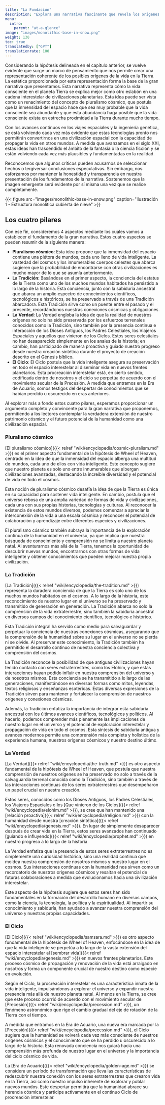 ```yaml
---
title: "La Fundación"
description: "Explora una narrativa fascinante que revela los orígenes de la vida en la Tierra y nuestras conexiones cósmicas. Adéntrate en los conceptos de pluralismo cósmico, sabiduría ancestral, seres celestiales y procreación interestelar, mientras contemplamos el futuro potencial de la humanidad como una civilización capaz de viajar por el espacio."
menu:
  intro:
    parent: "at-a-glance"
image: "images/monolithic-base-in-snow.png"
weight: 130
toc: true
translatedby: ["GPT"]
translationrate: 100
---
```


Considerando la hipótesis delineada en el capítulo anterior, se vuelve evidente que surge un marco de pensamiento que nos permite crear una representación coherente de los posibles orígenes de la vida en la Tierra. La estética proporcionada por esta representación forma la base de la gran narrativa que presentamos. Esta narrativa representa cómo la vida consciente en el planeta Tierra se explica mejor como otro eslabón en una cadena interestelar de civilizaciones planetarias. Esta idea puede ser vista como un renacimiento del concepto de pluralismo cósmico, que postula que la inmensidad del espacio hace que sea muy probable que la vida consciente sea abundante y que esta abundancia haga posible que la vida consciente exista en estrecha proximidad a la Tierra durante mucho tiempo.

Con los avances continuos en los viajes espaciales y la ingeniería genética, se está volviendo cada vez más evidente que estas tecnologías pronto nos permitirán convertirnos en una civilización espacial con la capacidad de propagar la vida en otros mundos. A medida que avanzamos en el siglo XXI, estas ideas han trascendido el ámbito de la fantasía o la ciencia ficción y se están volviendo cada vez más plausibles y fundamentadas en la realidad.

Reconocemos que algunos críticos pueden acusarnos de seleccionar hechos o tergiversar conclusiones especulativas. Sin embargo, nos esforzamos por mantener la honestidad y transparencia en nuestra presentación de los fundamentos de la narrativa. Sostenemos que la imagen emergente será evidente por sí misma una vez que se realice completamente.

{{< figure src="images/monolithic-base-in-snow.png" caption="Ilustración 1 - Estructura monolítica cubierta de nieve" >}}

## Los cuatro pilares

Con ese fin, consideremos 4 aspectos mediante los cuales vamos a establecer el fundamento de la gran narrativa. Estos cuatro aspectos se pueden resumir de la siguiente manera:

- **Pluralismo cósmico**: Esta idea propone que la inmensidad del espacio contiene una plétora de mundos, cada uno lleno de vida inteligente. La vastedad del cosmos y los innumerables cuerpos celestes que abarca sugieren que la probabilidad de encontrarse con otras civilizaciones es mucho mayor de lo que se asumía anteriormente.
- **La Tradición**: Basándose en el primer aspecto, la conciencia del estatus de la Tierra como uno de los muchos mundos habitados ha persistido a lo largo de la historia. Esta conciencia, junto con la sabiduría ancestral que abarca un amplio espectro de conocimientos científicos, tecnológicos e históricos, se ha preservado a través de una Tradición abarcadora. Esta Tradición sirve como un puente entre el pasado y el presente, recordándonos nuestras conexiones cósmicas y obligaciones.
- **La Verdad**: La Verdad engloba la idea de que la realidad de nuestros orígenes no solo ha sido preservada por los esfuerzos terrenales conocidos como la Tradición, sino también por la presencia continua e interacción de los Dioses Antiguos, los Padres Celestiales, los Viajeros Espaciales y aquellos que vinieron de los Cielos. Estos seres celestiales no han desaparecido simplemente en los anales de la historia; en cambio, han participado de manera proactiva y guiado nuestro progreso desde nuestra creación sintética durante el proyecto de creación descrito en el Génesis bíblico.
- **El Ciclo**: El Ciclo postula que la vida inteligente asegura su preservación en todo el espacio interestelar al diseminar vida en nuevos frentes planetarios. Esta procreación interestelar está, en cierto sentido, codificada dentro de nosotros y el ciclo se perpetúa de acuerdo con el movimiento secular de la Precesión. A medida que entramos en la Era de Acuario, somos testigos del despertar de conocimientos que se habían perdido u oscurecido en eras anteriores.

Al explorar más a fondo estos cuatro pilares, esperamos proporcionar un argumento completo y convincente para la gran narrativa que proponemos, permitiendo a los lectores contemplar la verdadera extensión de nuestro patrimonio cósmico y el futuro potencial de la humanidad como una civilización espacial.

### Pluralismo cósmico

[El pluralismo cósmico]({{< relref "wiki/encyclopedia/cosmic-pluralism.md" >}}) es el primer aspecto fundamental de la hipótesis de Wheel of Heaven, centrado en la idea de que la inmensidad del espacio alberga una multitud de mundos, cada uno de ellos con vida inteligente. Este concepto sugiere que nuestro planeta es solo uno entre innumerables que albergan civilizaciones avanzadas, destacando la increíble diversidad y el potencial de vida en todo el cosmos.

Esta noción de pluralismo cósmico desafía la idea de que la Tierra es única en su capacidad para sostener vida inteligente. En cambio, postula que el universo rebosa de una amplia variedad de formas de vida y civilizaciones, cada una con sus propias historias, tecnologías y culturas. Al reconocer la existencia de estos mundos diversos, podemos comenzar a apreciar la interconexión de la vida a una escala cósmica y reconocer el potencial de colaboración y aprendizaje entre diferentes especies y civilizaciones.

El pluralismo cósmico también subraya la importancia de la exploración continua de la humanidad en el universo, ya que implica que nuestra búsqueda de conocimiento y comprensión no se limita a nuestro planeta natal. Al aventurarnos más allá de la Tierra, tenemos la oportunidad de descubrir nuevos mundos, encontrarnos con otras formas de vida inteligente y obtener conocimientos que pueden mejorar nuestra propia civilización.

### La Tradición

[La Tradición]({{< relref "wiki/encyclopedia/the-tradition.md" >}}) representa la duradera conciencia de que la Tierra es solo uno de los muchos mundos habitados en el cosmos. A lo largo de la historia, este reconocimiento de nuestro lugar en el universo se ha preservado y transmitido de generación en generación. La Tradición abarca no solo la comprensión de la vida extraterrestre, sino también la sabiduría ancestral en diversos campos del conocimiento científico, tecnológico e histórico.

Esta Tradición integral ha servido como medio para salvaguardar y perpetuar la conciencia de nuestras conexiones cósmicas, asegurando que la comprensión de la humanidad sobre su lugar en el universo no se pierda ni se olvide. Al preservar este conocimiento, la Tradición también ha permitido el desarrollo continuo de nuestra conciencia colectiva y comprensión del cosmos.

La Tradición reconoce la posibilidad de que antiguas civilizaciones hayan tenido contacto con seres extraterrestres, como los Elohim, y que estas interacciones hayan podido influir en nuestra comprensión del universo y de nosotros mismos. Esta conciencia se ha transmitido a lo largo de las generaciones, manifestándose en diversas formas como mitos, leyendas, textos religiosos y enseñanzas esotéricas. Estas diversas expresiones de la Tradición sirven para mantener y fortalecer la comprensión de nuestros orígenes y conexiones cósmicas.

Además, la Tradición enfatiza la importancia de integrar esta sabiduría ancestral con los últimos avances científicos, tecnológicos y políticos. Al hacerlo, podemos comprender más plenamente las implicaciones de nuestro lugar en el universo y el potencial de exploración interestelar y propagación de vida en todo el cosmos. Esta síntesis de sabiduría antigua y avances modernos permite una comprensión más completa y holística de la experiencia humana, nuestros orígenes cósmicos y nuestro destino último.

### La Verdad

[La Verdad]({{< relref "wiki/encyclopedia/the-truth.md" >}}) es otro aspecto fundamental de la hipótesis de Wheel of Heaven, que postula que nuestra comprensión de nuestros orígenes se ha preservado no solo a través de la salvaguardia terrenal conocida como la Tradición, sino también a través de las interacciones continuas de los seres extraterrestres que desempeñaron un papel crucial en nuestra creación.

Estos seres, conocidos como los Dioses Antiguos, los Padres Celestiales, los Viajeros Espaciales o los [Que vinieron de los Cielos]({{< relref "wiki/encyclopedia/elohim.md" >}}), se cree que han mantenido una [relación proactiva]({{< relref "wiki/encyclopedia/religion.md" >}}) con la humanidad desde nuestra [creación sintética]({{< relref "wiki/encyclopedia/genesis.md" >}}). En lugar de simplemente desaparecer después de crear vida en la Tierra, estos seres avanzados han continuado [guiando e influyendo]({{< relref "wiki/encyclopedia/prophet.md" >}}) en nuestro progreso a lo largo de la historia.

La Verdad enfatiza que la presencia de estos seres extraterrestres no es simplemente una curiosidad histórica, sino una realidad continua que moldea nuestra comprensión de nosotros mismos y nuestro lugar en el cosmos. Sus interacciones continuas con la humanidad nos sirven como un recordatorio de nuestros orígenes cósmicos y resaltan el potencial de futuras colaboraciones a medida que evolucionamos hacia una civilización interestelar.

Este aspecto de la hipótesis sugiere que estos seres han sido fundamentales en la formación del desarrollo humano en diversos campos, como la ciencia, la tecnología, la política y la espiritualidad. Al impartir su conocimiento y sabiduría, han ayudado a avanzar nuestra comprensión del universo y nuestras propias capacidades.

### El Ciclo

[El Ciclo]({{< relref "wiki/encyclopedia/samsara.md" >}}) es otro aspecto fundamental de la hipótesis de Wheel of Heaven, enfocándose en la idea de que la vida inteligente se perpetúa a lo largo de la vasta extensión del espacio interestelar al [sembrar vida]({{< relref "wiki/encyclopedia/genesis.md" >}}) en nuevos frentes planetarios. Este proceso cósmico de propagación y renovación de la vida está arraigado en nosotros y forma un componente crucial de nuestro destino como especie en evolución.

Según el Ciclo, la procreación interestelar es una característica innata de la vida inteligente, impulsándonos a explorar el universo y expandir nuestra presencia más allá de nuestro planeta natal. Al menos en la Tierra, se cree que este proceso ocurrió de acuerdo con el movimiento secular de [Precesión]({{< relref "wiki/encyclopedia/precession.md" >}}), un fenómeno astronómico que rige el cambio gradual del eje de rotación de la Tierra con el tiempo.

A medida que entramos en la Era de Acuario, una nueva era marcada por la [Precesión]({{< relref "wiki/encyclopedia/precession.md"  >}}), el Ciclo sugiere que la humanidad se volverá cada vez más consciente de nuestros orígenes cósmicos y el conocimiento que se ha perdido u oscurecido a lo largo de la historia. Esta renovada conciencia nos guiará hacia una comprensión más profunda de nuestro lugar en el universo y la importancia del ciclo cósmico de vida.

La [Era de Acuario]({{< relref "wiki/encyclopedia/golden-age.md" >}}) se considera un período de transformación que lleva las características de redescubrir nuestra conexión con los seres extraterrestres que crearon vida en la Tierra, así como nuestro impulso inherente de explorar y poblar nuevos mundos. Este despertar permitirá que la humanidad abrace su herencia cósmica y participe activamente en el continuo Ciclo de procreación interestelar.
